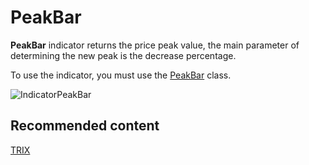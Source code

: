 # PeakBar

**PeakBar** indicator returns the price peak value, the main parameter of determining the new peak is the decrease percentage. 

To use the indicator, you must use the [PeakBar](../api/StockSharp.Algo.Indicators.PeakBar.html) class. 

![IndicatorPeakBar](~/images/IndicatorPeakBar.png)

## Recommended content

[TRIX](IndicatorTrix.md)

